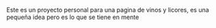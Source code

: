 Este es un proyecto personal para una pagina de vinos y licores, es una pequeña idea pero es lo que se tiene en mente
